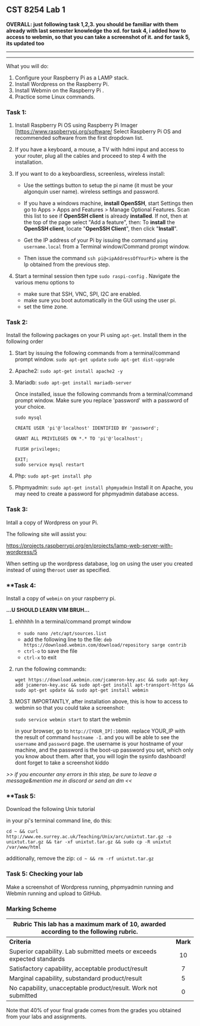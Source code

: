 ## CST 8254 Lab 1

**OVERALL: just following task 1,2,3. you should be familiar with them already with last semester knowledge tho xd. for task 4, i added how to access to webmin, so that you can take a screenshot of it. and for task 5, its updated too**

----
----


What you will do:
1. Configure your Raspberry Pi as a LAMP stack.
2. Install Wordpress on the Raspberry Pi.
3. Install Webmin on the Raspberry Pi .
4. Practice some Linux commands.

### Task 1:

1. Install Raspberry Pi OS using Raspberry Pi Imager  [https://www.raspberrypi.org/software/ 
   Select Raspberry Pi OS and recommended software from the first dropdown list.
2. If you have a keyboard, a mouse, a TV with hdmi input and access to your router, plug all the cables and proceed to step 4 with the installation.
3. If you want to do a keyboardless, screenless, wireless install:

   - Use the settings button to setup the pi name (it must be your algonquin user name). wireless settings and password.

   - If you have a windows machine, **install OpenSSH**, start Settings then go to Apps > Apps and Features > Manage Optional Features. Scan this list to see if **OpenSSH client** is already **installed**. If not, then at the top of the page select "Add a feature", then: To **install** the **OpenSSH client**, locate "**OpenSSH Client**", then click "**Install**".

   - Get the IP address of your Pi by issuing the command `ping username.local` from a Terminal window/Command prompt window.
   
   - Then issue the command `ssh pi@<ipAddressOfYourPi>` where<ipAddressOfYourPi> is the Ip obtained from the previous step.
5. Start a terminal session then type `sudo raspi-config` . Navigate the various menu options to 

   - make sure that SSH, VNC, SPI, I2C are enabled. 
   - make sure you boot automatically in the GUI using the user pi.
   - set the time zone.

### Task 2:

Install the following packages on your Pi using `apt-get`. Install them in the following order

1. Start by issuing the following commands from a terminal/command prompt window.
   `sudo apt-get update`
   `sudo apt-get dist-upgrade`

2. Apache2: `sudo apt-get install apache2 -y`

3. Mariadb: `sudo apt-get install mariadb-server`

   Once installed, issue the following commands from a terminal/command prompt window. Make sure you replace 'password' with a password of your choice.

   ```
   sudo mysql
   
   CREATE USER 'pi'@'localhost' IDENTIFIED BY 'password';
   
   GRANT ALL PRIVILEGES ON *.* TO 'pi'@'localhost';
   
   FLUSH privileges;
   
   EXIT;
   sudo service mysql restart
   ```

4. Php: `sudo apt-get install php`

5. Phpmyadmin: `sudo apt-get install phpmyadmin`
   Install it on Apache, you may need to create a password for phpmyadmin database access.

### Task 3:

Intall a copy of Wordpress on your Pi.

The following site will assist you:

https://projects.raspberrypi.org/en/projects/lamp-web-server-with-wordpress/5

When setting up the wordpress database, log on using the user you created instead of using the`root` user as specified.

### **Task 4:

Install a copy of `webmin` on your raspberry pi.

**...U SHOULD LEARN VIM BRUH...**

1. ehhhhh In a terminal/command prompt window 

   - `sudo nano /etc/apt/sources.list`
   - add the following line to the file: `deb https://download.webmin.com/download/repository sarge contrib`
   - `ctrl-o` to save the file
   - `ctrl-x` to exit

2. run the following commands:

   ```
   wget https://download.webmin.com/jcameron-key.asc && sudo apt-key add jcameron-key.asc && sudo apt-get install apt-transport-https && sudo apt-get update && sudo apt-get install webmin
   ```

3. MOST IMPORTANTLY, after installation above, this is how to access to webmin so that you could take a screenshot: 

    `sudo service webmin start` to start the webmin

    in your browser, go to `http://[YOUR_IP]:10000`. replace YOUR_IP with the result of command `hostname -I`. and you will be able to see the `username` and `password` page. the username is your hostname of your machine, and the password is the boot-up password you set, which only you know about them. after that, you will login the sysinfo dashboard! dont forget to take a screenshot kiddo

*>> if you encounter any errors in this step, be sure to leave a message&mention me in discord or send an dm <<*
   


### **Task 5:

Download the following Unix tutorial

in your pi's terminal command line, do this:

```
cd ~ && curl http://www.ee.surrey.ac.uk/Teaching/Unix/arc/unixtut.tar.gz -o unixtut.tar.gz && tar -xf unixtut.tar.gz && sudo cp -R unixtut /var/www/html
```
additionally, remove the zip: `cd ~ && rm -rf unixtut.tar.gz`


### Task 5: Checking your lab

Make a screenshot of Wordpress running, phpmyadmin running and Webmin running and upload to GitHub.

### Marking Scheme

| **Rubric** This lab has a maximum mark of 10, awarded according to the following rubric. |          |
| ------------------------------------------------------------| :------: |
| **Criteria**                                                 | **Mark** |
| Superior capability. Lab submitted meets or exceeds expected standards |    10    |
| Satisfactory capability, acceptable product/result           |    7     |
| Marginal capability, substandard product/result              |    5     |
| No capability, unacceptable product/result. Work not submitted |    0     |

Note that 40% of your final grade comes from the grades you obtained from your labs and assignments.
